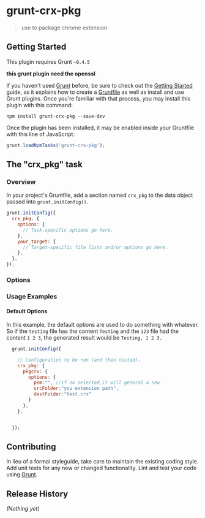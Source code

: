 
# grunt-crx-pkg

> use to package chrome extension

## Getting Started
This plugin requires Grunt `~0.4.5`

**this grunt plugin need the openssl**

If you haven't used [Grunt](http://gruntjs.com/) before, be sure to check out the [Getting Started](http://gruntjs.com/getting-started) guide, as it explains how to create a [Gruntfile](http://gruntjs.com/sample-gruntfile) as well as install and use Grunt plugins. Once you're familiar with that process, you may install this plugin with this command:

```shell
npm install grunt-crx-pkg --save-dev
```

Once the plugin has been installed, it may be enabled inside your Gruntfile with this line of JavaScript:

```js
grunt.loadNpmTasks('grunt-crx-pkg');
```

## The "crx_pkg" task

### Overview
In your project's Gruntfile, add a section named `crx_pkg` to the data object passed into `grunt.initConfig()`.

```js
grunt.initConfig({
  crx_pkg: {
    options: {
      // Task-specific options go here.
    },
    your_target: {
      // Target-specific file lists and/or options go here.
    },
  },
});
```

### Options



### Usage Examples

#### Default Options
In this example, the default options are used to do something with whatever. So if the `testing` file has the content `Testing` and the `123` file had the content `1 2 3`, the generated result would be `Testing, 1 2 3.`

```js
  grunt.initConfig({

    // Configuration to be run (and then tested).
    crx_pkg: {
      pkgcrx: {
        options: {
          pem:"", //if no selected,it will general a new 
          srcFolder:"you extension path",
          destFolder:"test.crx"
        }
      },
    },


  });
```



## Contributing
In lieu of a formal styleguide, take care to maintain the existing coding style. Add unit tests for any new or changed functionality. Lint and test your code using [Grunt](http://gruntjs.com/).

## Release History
_(Nothing yet)_
